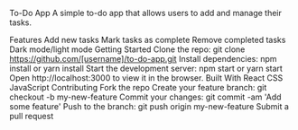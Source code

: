 To-Do App
A simple to-do app that allows users to add and manage their tasks.

Features
Add new tasks
Mark tasks as complete
Remove completed tasks
Dark mode/light mode
Getting Started
Clone the repo: git clone https://github.com/[username]/to-do-app.git
Install dependencies: npm install or yarn install
Start the development server: npm start or yarn start
Open http://localhost:3000 to view it in the browser.
Built With
React
CSS
JavaScript
Contributing
Fork the repo
Create your feature branch: git checkout -b my-new-feature
Commit your changes: git commit -am 'Add some feature'
Push to the branch: git push origin my-new-feature
Submit a pull request